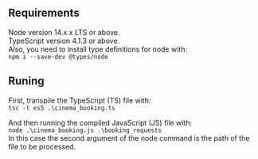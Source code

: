 ## Requirements

Node version 14.x.x LTS or above.  
TypeScript version 4.1.3 or above.  
Also, you need to install type definitions for node with:  
`npm i --save-dev @types/node`

## Runing
First, transpile the TypeScript (TS) file with:  
`tsc -t es5 .\cinema_booking.ts`

And then running the compiled JavaScript (JS) file with:  
`node .\cinema_booking.js .\booking_requests`  
In this case the second argument of the node command is the path of the file to be processed.